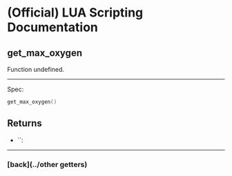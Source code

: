
# (Official) LUA Scripting Documentation

## get_max_oxygen

Function undefined.

___

Spec:

```lua
get_max_oxygen()
```

## Returns

- ``: 

___

### [back](../other getters)

